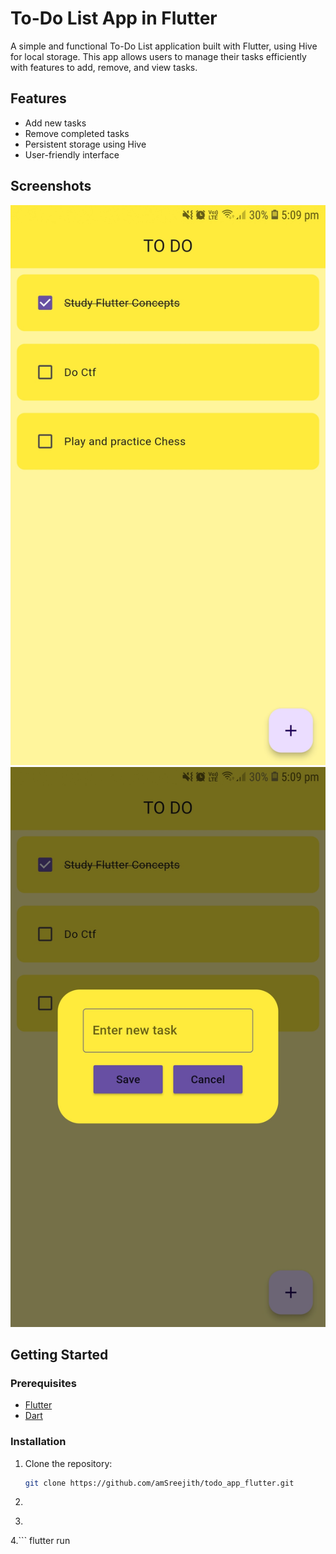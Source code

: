 # To-Do List App in Flutter

A simple and functional To-Do List application built with Flutter, using Hive for local storage. This app allows users to manage their tasks efficiently with features to add, remove, and view tasks.

## Features
- Add new tasks
- Remove completed tasks
- Persistent storage using Hive
- User-friendly interface

## Screenshots
![Home Screen](/output/screenshots/Home.jpeg)
![Add Task Screen](/output/screenshots/AddTask.jpeg)

## Getting Started

### Prerequisites
- [Flutter](https://flutter.dev/docs/get-started/install)
- [Dart](https://dart.dev/get-dart)

### Installation

1. Clone the repository:
   ```bash
   git clone https://github.com/amSreejith/todo_app_flutter.git
2. ```cd todo
3. ```flutter pub get
4.``` flutter run